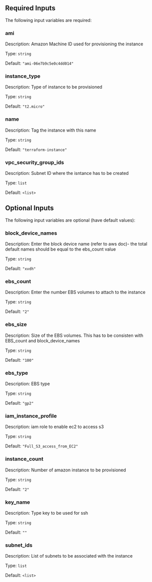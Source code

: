 ## Required Inputs

The following input variables are required:

### ami

Description: Amazon Machine ID used for provisioning the instance

Type: `string`

Default: `"ami-06e7b9c5e0c4dd014"`

### instance\_type

Description: Type of instance to be provisioned

Type: `string`

Default: `"t2.micro"`

### name

Description: Tag the instance with this name

Type: `string`

Default: `"terraform-instance"`

### vpc\_security\_group\_ids

Description: Subnet ID where the isntance has to be created

Type: `list`

Default: `<list>`

## Optional Inputs

The following input variables are optional (have default values):


### block\_device\_names

Description: Enter the block device name (refer to aws doc)- the total default names should be equal to the ebs_count value

Type: `string`

Default: `"xvdh"`

### ebs\_count

Description: Enter the number EBS volumes to attach to the instance

Type: `string`

Default: `"2"`

### ebs\_size

Description: Size of the EBS volumes. This has to be consisten with EBS_count and block_device_names

Type: `string`

Default: `"100"`

### ebs\_type

Description: EBS type

Type: `string`

Default: `"gp2"`

### iam\_instance\_profile

Description: iam role to enable ec2 to access s3

Type: `string`

Default: `"Full_S3_access_from_EC2"`

### instance\_count

Description: Number of amazon instance to be provisioned

Type: `string`

Default: `"2"`


### key\_name

Description: Type key to be used for ssh

Type: `string`

Default: `""`

### subnet\_ids

Description: List of subnets to be associated with the instance

Type: `list`

Default: `<list>`